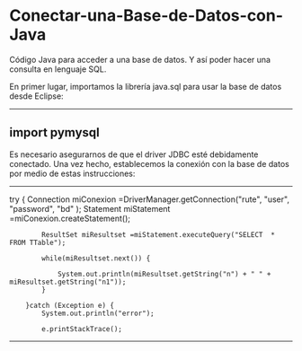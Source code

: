 # Conectar-una-Base-de-Datos-con-Java

Código Java para acceder a una base de datos. Y así poder hacer una consulta en lenguaje SQL.

En primer lugar, importamos la librería java.sql para usar la base de datos desde Eclipse:

------
import pymysql
------

Es necesario asegurarnos de que el driver JDBC esté debidamente conectado. 
Una vez hecho, establecemos la conexión con la base de datos por medio de estas instrucciones:


-------

try {
	Connection miConexion =DriverManager.getConnection("rute", "user", "password", "bd" );
Statement miStatement =miConexion.createStatement();
			
			ResultSet miResultset =miStatement.executeQuery("SELECT  * FROM TTable");
			
			while(miResultset.next()) {
				
				System.out.println(miResultset.getString("n") + " " + miResultset.getString("n1"));
			}
			
		}catch (Exception e) {	
			System.out.println("error");
			
			e.printStackTrace();
      
--------
